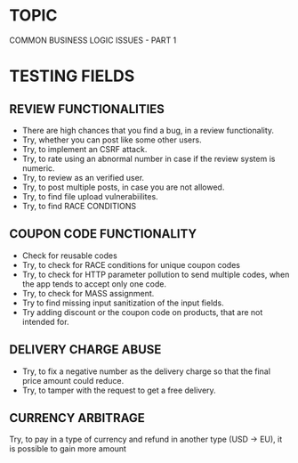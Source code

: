 # TOPIC
COMMON BUSINESS LOGIC ISSUES - PART 1

# TESTING FIELDS

## REVIEW FUNCTIONALITIES
- There are high chances that you find a bug, in a review functionality.
- Try, whether you can post like some other users.
- Try, to implement an CSRF attack.
- Try, to rate using an abnormal number in case if the review system is numeric.
- Try, to review as an verified user.
- Try, to post multiple posts, in case you are not allowed.
- Try, to find file upload vulnerabiilites.
- Try, to find RACE CONDITIONS

## COUPON CODE FUNCTIONALITY
- Check for reusable codes
- Try, to check for RACE conditions for unique coupon codes
- Try, to check for HTTP parameter pollution to send multiple codes, when the app tends to accept only one code.
- Try, to check for MASS assignment.
- Try to find missing input sanitization of the input fields.
- Try adding discount or the coupon code on products, that are not intended for.

## DELIVERY CHARGE ABUSE
- Try, to fix a negative number as the delivery charge so that the final price amount could reduce.
- Try, to tamper with the request to get a free delivery.

## CURRENCY ARBITRAGE
Try, to pay in a type of currency and refund in another type (USD -> EU), it is possible to gain more amount

